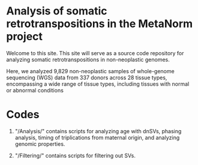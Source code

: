 # Analysis of somatic retrotranspositions in the MetaNorm project

Welcome to this site. This site will serve as a source code repository for analyzing somatic retrotranspositions in non-neoplastic genomes.

Here, we analyzed 9,829 non-neoplastic samples of whole-genome sequencing (WGS) data from 337 donors across 28 tissue types, encompassing a wide range of tissue types, including tissues with normal or abnormal conditions

# Codes


1. "/Analysis/" contains scripts for analyzing age with dnSVs, phasing analysis, timing of triplications from maternal origin, and analyzing genomic properties.

2. "/Filtering/" contains scripts for filtering out SVs.
